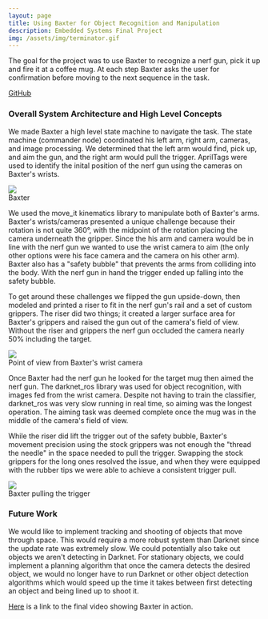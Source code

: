 ```yaml
---
layout: page
title: Using Baxter for Object Recognition and Manipulation
description: Embedded Systems Final Project
img: /assets/img/terminator.gif
---
```



The goal for the project was to use Baxter to recognize a nerf gun, pick it up and fire it at a coffee mug. At each step Baxter asks the user for confirmation before moving to the next sequence in the task.<br>

  <a href="https://github.com/ME495-EmbeddedSystems/final-project-terminator"><div class="color-button">GitHub</div></a>

### Overall System Architecture and High Level Concepts

We made Baxter a high level state machine to navigate the task. The state machine (commander node) coordinated his left arm, right arm, cameras, and image processing. We determined that the left arm would find, pick up, and aim the gun, and the right arm would pull the trigger. AprilTags were used to identify the inital position of the nerf gun using the cameras on Baxter's wrists.

<div class="img_row">
    <img class="col three" src="{{ site.baseurl }}/assets/img/baxter_01.png">
</div>
<div class="col three caption">
    Baxter
</div>

We used the move_it kinematics library to manipulate both of Baxter's arms. Baxter's wrists/cameras presented a unique challenge because their rotation is not quite 360°, with the midpoint of the rotation placing the camera underneath the gripper. Since the his arm and camera would be in line with the nerf gun we wanted to use the wrist camera to aim (the only other options were his face camera and the camera on his other arm). Baxter also has a "safety bubble" that prevents the arms from colliding into the body. With the nerf gun in hand the trigger ended up falling into the safety bubble.

To get around these challenges we flipped the gun upside-down, then modeled and printed a riser to fit in the nerf gun's rail and a set of custom grippers. The riser did two things; it created a larger surface area for Baxter's grippers and raised the gun out of the camera's field of view. Without the riser and grippers the nerf gun occluded the camera nearly 50% including the target.

<div class="img_row">
    <img class="col three" src="{{ site.baseurl }}/assets/img/baxter_02.png">
</div>
<div class="col three caption">
    Point of view from Baxter's wrist camera
</div>

Once Baxter had the nerf gun he looked for the target mug then aimed the nerf gun. The darknet_ros library was used for object recognition, with images fed from the wrist camera. Despite not having to train the classifier, darknet_ros was very slow running in real time, so aiming was the longest operation. The aiming task was deemed complete once the mug was in the middle of the camera's field of view.

While the riser did lift the trigger out of the safety bubble, Baxter's movement precision using the stock grippers was not enough the "thread the needle" in the space needed to pull the trigger. Swapping the stock grippers for the long ones resolved the issue, and when they were equipped with the rubber tips we were able to achieve a consistent trigger pull.

<div class="img_row">
    <img class="col three" src="{{ site.baseurl }}/assets/img/terminator.gif">
</div>
<div class="col three caption">
    Baxter pulling the trigger
</div>

### Future Work

We would like to implement tracking and shooting of objects that move through space. This would require a more robust system than Darknet since the update rate was extremely slow. We could potentially also take out objects we aren't detecting in Darknet. For stationary objects, we could implement a planning algorithm that once the camera detects the desired object, we would no longer have to run Darknet or other object detection algorithms which would speed up the time it takes between first detecting an object and being lined up to shoot it.

[Here](https://youtu.be/2MRsNefNWmw) is a link to the final video showing Baxter in action.
